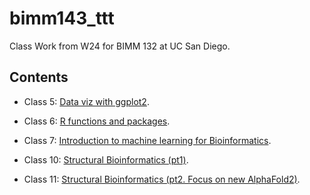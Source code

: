 
# bimm143_ttt
Class Work from W24 for BIMM 132 at UC San Diego.

## Contents

- Class 5: [Data viz with ggplot2](https://github.com/jchungz/bimm143_ttt/blob/main/class05/class05.pdf).

- Class 6: [R functions and packages](https://github.com/jchungz/bimm143_ttt/blob/main/Class06/class06.pdf). 

- Class 7: [Introduction to machine learning for Bioinformatics](https://github.com/jchungz/bimm143_ttt/blob/main/class07/class07lab.pdf).




- Class 10: [Structural Bioinformatics (pt1)](https://github.com/jchungz/bimm143_ttt/blob/main/Class%2010/class-10-lab.pdf).

- Class 11: [Structural Bioinformatics (pt2. Focus on new AlphaFold2)](https://github.com/jchungz/bimm143_ttt/blob/main/class11/structural-bioninformatics--pt.2-.pdf).


